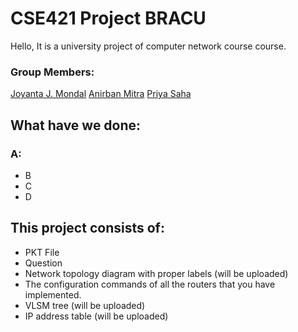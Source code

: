 # CSE421 Project BRACU


Hello, It is a university project of computer network course course. 

### Group Members:
[Joyanta J. Mondal](https://joyantamondal.com/)
[Anirban Mitra](mailto:anirban.mitra@g.bracu.ac.bd)
[Priya Saha](https://sahapriya.com/)

## What have we done:

### A:
* B
* C
* D

## This project consists of:
* PKT File
* Question
* Network topology diagram with proper labels (will be uploaded)
* The configuration commands of all the routers that you have implemented. 
* VLSM tree (will be uploaded)
* IP address table (will be uploaded)

